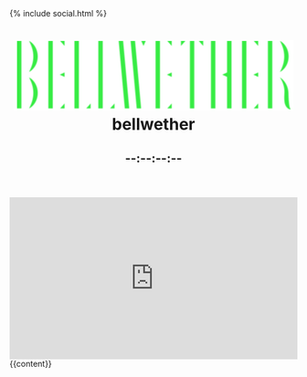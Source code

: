<!DOCTYPE html>
<html lang="en">
<head>
  <meta charset="utf-8">
  {% include social.html %}
  <meta name="viewport" content="width=device-width, initial-scale=1">
  <link rel="stylesheet" href="css/reset.css">
  <link rel="stylesheet" href="css/main.css">
  <link rel="preconnect" href="https://fonts.googleapis.com">
<link rel="preconnect" href="https://fonts.gstatic.com" crossorigin>
<link href="https://fonts.googleapis.com/css2?family=Courier+Prime:wght@400;700&display=swap" rel="stylesheet">

</head>
<body class="{{ page.class }}">
  <header>
    <h1><img src="images/bellwether-logo.png" alt="Bellwether logo"><span class="screen-reader-text">bellwether</span></h1>
    <h2 class="countdown">--:--:--:--</h2>
  </header>
  <main>
    <div class="video">
      <div style="padding:56.25% 0 0 0;position:relative;"><iframe src="https://player.vimeo.com/video/600460146?h=d66e3ad0a7&title=0&byline=0&portrait=0" style="position:absolute;top:0;left:0;width:100%;height:100%;" frameborder="0" allow="autoplay; fullscreen; picture-in-picture" allowfullscreen></iframe></div><script src="https://player.vimeo.com/api/player.js"></script>
    </div>
    <div class="text">
      {{content}}
    </div>
  </main>

<script src="js/scripts.js"></script>
</body>
</html>
